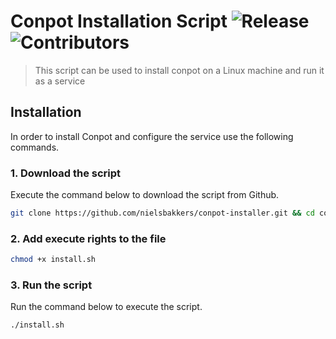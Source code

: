 # Conpot Installation Script ![Release](https://badgen.net/github/release/nielsbakkers/conpot-installer) ![Contributors](https://badgen.net/github/contributors/nielsbakkers/conpot-installer)

> This script can be used to install conpot on a Linux machine and run it as a service

## Installation

In order to install Conpot and configure the service use the following commands.

### 1. Download the script

Execute the command below to download the script from Github.

``` bash
git clone https://github.com/nielsbakkers/conpot-installer.git && cd conpot-installer/
```

### 2. Add execute rights to the file

```bash
chmod +x install.sh
```

### 3. Run the script

Run the command below to execute the script.
``` bash
./install.sh
```
